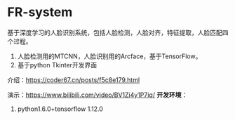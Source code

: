 # FR-system
基于深度学习的人脸识别系统，包括人脸检测，人脸对齐，特征提取，人脸匹配四个过程。  
1. 人脸检测用的MTCNN，人脸识别用的Arcface，基于TensorFlow。
2. 基于python Tkinter开发界面

介绍：https://coder67.cn/posts/f5c8e179.html

演示：https://www.bilibili.com/video/BV1Zi4y1P7iq/
**开发环境**：
1. python1.6.0+tensorflow 1.12.0
